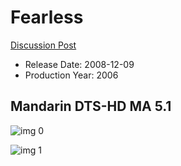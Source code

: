 # Fearless

[Discussion Post](https://www.avsforum.com/threads/bass-eq-for-filtered-movies.2995212/post-57757458)

* Release Date: 2008-12-09
* Production Year: 2006

## Mandarin DTS-HD MA 5.1

![img 0](https://i.imgur.com/1PmtIGn.jpg)

![img 1](https://i.imgur.com/3DHyik9.jpg)

